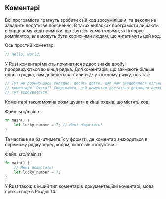 ## Коментарі

Всі програмісти прагнуть зробити свій код зрозумілішим, та деколи не завадить 
додаткове пояснення. В таких випадках програмісти лишають в сирцевому коді 
примітки, що звуться *коментарями*, які ігнорує компілятор, але можуть бути 
корисними людям, що читатимуть цей код.

Ось простий коментар:

```rust
// Hello, world.
```

У Rust коментарі мають починатися з двох знаків дробу і продовжуються до кінця
рядка. Для коментарів, що займають більше одного рядка, вам доведеться ставити
`//` у кожному рядку, ось так:

```rust
// Тут ми робимо щось складне, досить довге, щоб нам знадобилося кілька рядків
// коментаря! Отакої! Сподіваюся, цей коментар достатньо детально пояснює, що 
// тут відбувається.
```

Коментарі також можна розміщувати в кінці рядків, що містять код:

<span class="filename">Файл: src/main.rs</span>

```rust
fn main() {
    let lucky_number = 7; // Мені пощастить!
}
```

Та частіше ви бачитимете їх у форматі, де коментар знаходиться в окремому рядку
перед кодом, якого він стосується:

<span class="filename">Файл: src/main.rs</span>

```rust
fn main() {
    // Мені пощастить!
    let lucky_number = 7;
}
```

У Rust також є інший тип коментарів, документаційні коментарі, мова про які 
піде в Розділі 14.
